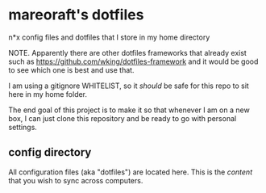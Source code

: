 # mareoraft's dotfiles

n*x config files and dotfiles that I store in my home directory

NOTE.  Apparently there are other dotfiles frameworks that already exist such as https://github.com/wking/dotfiles-framework and it would be good to see which one is best and use that.

I am using a gitignore WHITELIST, so it *should* be safe for this repo to sit here in my home folder.

The end goal of this project is to make it so that whenever I am on a new box, I can just clone this repository and be ready to go with personal settings.

## config directory

All configuration files (aka "dotfiles") are located here.  This is the *content* that you wish to sync across computers.

